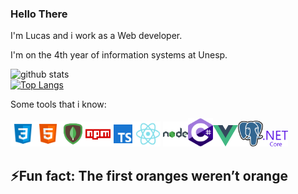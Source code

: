 ### Hello There

I'm Lucas and i work as a Web developer.

I'm on the 4th year of information systems at Unesp.

![github stats](https://github-readme-stats.vercel.app/api?username=pederzini98)       
[![Top Langs](https://github-readme-stats.vercel.app/api/top-langs/?username=pederzini98)](https://github.com/pederzini98/github-readme-stats)

Some tools that i know: 

 <img src="https://github.com/pederzini98/Testando_Escrita_MD/blob/master/icons8-css3.svg" width="40" /><img src="https://github.com/pederzini98/Testando_Escrita_MD/blob/master/icons8-html-5.svg" width="40" /><img src="https://github.com/pederzini98/Testando_Escrita_MD/blob/master/icons8-mongodb-48.png" width="40" /><img src="https://github.com/pederzini98/Testando_Escrita_MD/blob/master/icons8-npm.svg" width="40" /><img src="https://github.com/pederzini98/Testando_Escrita_MD/blob/master/icons8-typescript-48.png" width="40" /><img src="https://github.com/pederzini98/Testando_Escrita_MD/blob/master/icons8-react-native.svg" width="40" /> <img src="https://github.com/pederzini98/Testando_Escrita_MD/blob/master/icons8-nodejs-48.png" width="40" /><img src="https://github.com/pederzini98/Testando_Escrita_MD/blob/master/c--4.svg" width="40" /><img src="https://github.com/pederzini98/Testando_Escrita_MD/blob/master/vue-9.svg" width="40" /><img src="https://github.com/pederzini98/Testando_Escrita_MD/blob/master/postgresql.svg" width="40" /><img src="https://github.com/pederzini98/Testando_Escrita_MD/blob/master/dot-net-core-7.svg" width="40" />



 ## ⚡Fun fact: The first oranges weren’t orange
 
 
